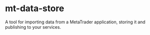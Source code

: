 # mt-data-store
A tool for importing data from a MetaTrader application, storing it and publishing to your services.
